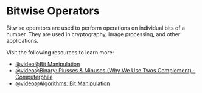 # Bitwise Operators

Bitwise operators are used to perform operations on individual bits of a number. They are used in cryptography, image processing, and other applications.

Visit the following resources to learn more:

- [@video@Bit Manipulation](https://www.youtube.com/watch?v=7jkIUgLC29I)
- [@video@Binary: Plusses & Minuses (Why We Use Twos Complement) - Computerphile](https://www.youtube.com/watch?v=lKTsv6iVxV4)
- [@video@Algorithms: Bit Manipulation](https://www.youtube.com/watch?v=NLKQEOgBAnw)

